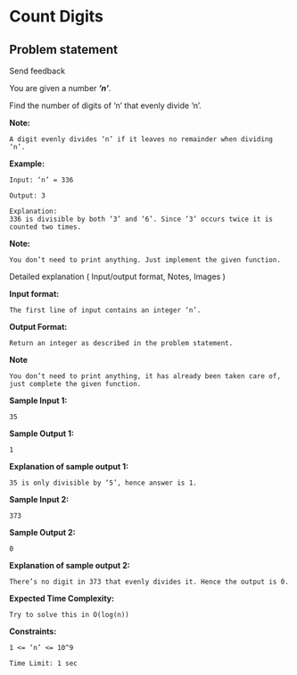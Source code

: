 Count Digits
============
Problem statement
-----------------

Send feedback

You are given a number **_’n’_**.

  

Find the number of digits of ‘n’ that evenly divide ‘n’.

  

**Note:**

    A digit evenly divides ‘n’ if it leaves no remainder when dividing ‘n’.
    

  

**Example:**

    Input: ‘n’ = 336
    
    Output: 3
    
    Explanation:
    336 is divisible by both ‘3’ and ‘6’. Since ‘3’ occurs twice it is counted two times.
    

**Note:**

    You don’t need to print anything. Just implement the given function.
    

  

Detailed explanation ( Input/output format, Notes, Images )

**Input format:**

    The first line of input contains an integer ‘n’.
    

  

**Output Format:**

    Return an integer as described in the problem statement.
    

  

**Note**

    You don’t need to print anything, it has already been taken care of, just complete the given function.
    

**Sample Input 1:**

    35
    

  

**Sample Output 1:**

    1
    

  

**Explanation of sample output 1:**

    35 is only divisible by ‘5’, hence answer is 1.
    

  

**Sample Input 2:**

    373
    

  

**Sample Output 2:**

    0
    

  

**Explanation of sample output 2:**

    There’s no digit in 373 that evenly divides it. Hence the output is 0.
    

  

**Expected Time Complexity:**

    Try to solve this in O(log(n)) 
    

  

**Constraints:**

    1 <= ‘n’ <= 10^9
    
    Time Limit: 1 sec

